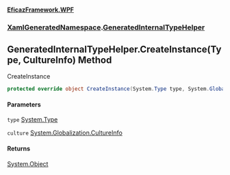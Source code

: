 #### [EficazFramework.WPF](EficazFrameworkWPF.md 'EficazFramework WPF')
### [XamlGeneratedNamespace](EficazFrameworkWPF.md#XamlGeneratedNamespace 'XamlGeneratedNamespace').[GeneratedInternalTypeHelper](GeneratedInternalTypeHelper.md 'XamlGeneratedNamespace.GeneratedInternalTypeHelper')
## GeneratedInternalTypeHelper.CreateInstance(Type, CultureInfo) Method
CreateInstance  
```csharp
protected override object CreateInstance(System.Type type, System.Globalization.CultureInfo culture);
```
#### Parameters
<a name='XamlGeneratedNamespace_GeneratedInternalTypeHelper_CreateInstance(System_Type_System_Globalization_CultureInfo)_type'></a>
`type` [System.Type](https://docs.microsoft.com/en-us/dotnet/api/System.Type 'System.Type')  
  
<a name='XamlGeneratedNamespace_GeneratedInternalTypeHelper_CreateInstance(System_Type_System_Globalization_CultureInfo)_culture'></a>
`culture` [System.Globalization.CultureInfo](https://docs.microsoft.com/en-us/dotnet/api/System.Globalization.CultureInfo 'System.Globalization.CultureInfo')  
  
#### Returns
[System.Object](https://docs.microsoft.com/en-us/dotnet/api/System.Object 'System.Object')  
